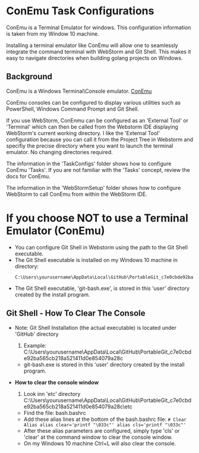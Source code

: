 # ConEmu Task Configurations
ConEmu is a Terminal Emulator for windows.  This configuration information is taken from my Window 10 machine.

Installing a terminal emulator like ConEmu will allow one to seamlessly integrate the command terminal with WebStorm and Git Shell. This makes it easy to navigate directories when building golang projects on Windows.

## Background
ConEmu is a Windows Terminal\Console emulator. [ConEmu](https://conemu.github.io/)

ConEmu consoles can be configured to display various utilities such as PowerShell,
Windows Command Prompt and Git Shell.

If you use WebStorm, ConEnmu can be configured as an 'External Tool' or 'Terminal'
which can then be called from the Webstorm IDE displaying WebStorm's current working directory.
I like the 'External Tool' configuration because you can call it from the Project Tree in Webstorm
and specifiy the precise directory where you want to launch the terminal emulator. No changing
directories required.

The information in the 'TaskConfigs' folder shows how to configure ConEmu 'Tasks'.  If you are not
familiar with the 'Tasks' concept, review the docs for ConEmu.

The information in the 'WebStormSetup' folder shows how to configure WebStorm to call ConEmu
from within the WebStorm IDE.

# If you choose NOT to use a Terminal Emulator (ConEmu)
* You can configure Git Shell in Webstorm using the path to the Git Shell executable.
* The Git Shell executable is installed on my Windows 10 machine in directory:
    ```
    C:\Users\yourusername\AppData\Local\GitHub\PortableGit_c7e0cbde92ba565cb218a521411d0e854079a28c
    ```
* The Git Shell executable, 'git-bash.exe', is stored in this 'user' directory created by the install program.

## Git Shell - How To Clear The Console

* Note: Git Shell Installation (the actual executable) is located under 'GitHub' directory
    1. Example: C:\Users\yourusername\AppData\Local\GitHub\PortableGit_c7e0cbde92ba565cb218a521411d0e854079a28c
    * git-bash.exe is stored in this 'user' directory created by the install program.

* __How to clear the console window__
    1. Look inn 'etc' directory C:\Users\yourusername\AppData\Local\GitHub\PortableGit_c7e0cbde92ba565cb218a521411d0e854079a28c\etc
    * Find the file: bash.bashrc
    * Add these alias lines at the bottom of the bash.bashrc file:
            ```
            # Clear Alias
            alias clear='printf "\033c"'
            alias cls='printf "\033c"'
            ```
    * After these alias parameters are configured, simply type 'cls' or 'clear' at the command window
      to clear the console window.
    * On my Windows 10 machine Ctrl+L will also clear the console. 
